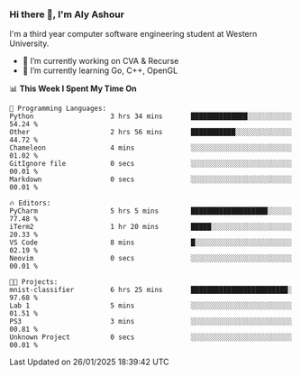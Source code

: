 ### Hi there 👋, I'm Aly Ashour
I'm a third year computer software engineering student at Western University.

- 🔭 I’m currently working on CVA & Recurse
- 🌱 I’m currently learning Go, C++, OpenGL

<!--START_SECTION:waka-->
📊 **This Week I Spent My Time On** 

```text
💬 Programming Languages: 
Python                   3 hrs 34 mins       ██████████████░░░░░░░░░░░   54.24 % 
Other                    2 hrs 56 mins       ███████████░░░░░░░░░░░░░░   44.72 % 
Chameleon                4 mins              ░░░░░░░░░░░░░░░░░░░░░░░░░   01.02 % 
GitIgnore file           0 secs              ░░░░░░░░░░░░░░░░░░░░░░░░░   00.01 % 
Markdown                 0 secs              ░░░░░░░░░░░░░░░░░░░░░░░░░   00.01 % 

🔥 Editors: 
PyCharm                  5 hrs 5 mins        ███████████████████░░░░░░   77.48 % 
iTerm2                   1 hr 20 mins        █████░░░░░░░░░░░░░░░░░░░░   20.33 % 
VS Code                  8 mins              █░░░░░░░░░░░░░░░░░░░░░░░░   02.19 % 
Neovim                   0 secs              ░░░░░░░░░░░░░░░░░░░░░░░░░   00.01 % 

🐱‍💻 Projects: 
mnist-classifier         6 hrs 25 mins       ████████████████████████░   97.68 % 
Lab 1                    5 mins              ░░░░░░░░░░░░░░░░░░░░░░░░░   01.51 % 
PS3                      3 mins              ░░░░░░░░░░░░░░░░░░░░░░░░░   00.81 % 
Unknown Project          0 secs              ░░░░░░░░░░░░░░░░░░░░░░░░░   00.01 % 
```


 Last Updated on 26/01/2025 18:39:42 UTC
<!--END_SECTION:waka-->
